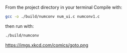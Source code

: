 From the project directory in your terminal
Compile with:
```sh
gcc -o ./build/numconv num_ui.c numconv1.c
```
then run with:
```sh
./build/numconv
```



https://imgs.xkcd.com/comics/goto.png